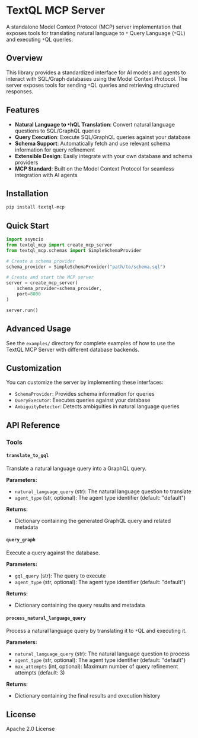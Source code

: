 # TextQL MCP Server

A standalone Model Context Protocol (MCP) server implementation that exposes tools for translating natural language to `*` Query Language (`*`QL) and executing `*`QL queries.

## Overview

This library provides a standardized interface for AI models and agents to interact with SQL/Graph databases using the Model Context Protocol. The server exposes tools for sending `*`QL queries and retrieving structured responses.

## Features

- **Natural Language to `*`hQL Translation**: Convert natural language questions to SQL/GraphQL queries
- **Query Execution**: Execute SQL/GraphQL queries against your database
- **Schema Support**: Automatically fetch and use relevant schema information for query refinement
- **Extensible Design**: Easily integrate with your own database and schema providers
- **MCP Standard**: Built on the Model Context Protocol for seamless integration with AI agents

## Installation

```bash
pip install textql-mcp
```

## Quick Start

```python
import asyncio
from textql_mcp import create_mcp_server
from textql_mcp.schemas import SimpleSchemaProvider

# Create a schema provider
schema_provider = SimpleSchemaProvider("path/to/schema.sql")

# Create and start the MCP server
server = create_mcp_server(
    schema_provider=schema_provider,
    port=8000
)

server.run()
```

## Advanced Usage

See the `examples/` directory for complete examples of how to use the TextQL MCP Server with different database backends.

## Customization

You can customize the server by implementing these interfaces:

- `SchemaProvider`: Provides schema information for queries
- `QueryExecutor`: Executes queries against your database
- `AmbiguityDetector`: Detects ambiguities in natural language queries

## API Reference

### Tools

#### `translate_to_gql`

Translate a natural language query into a GraphQL query.

**Parameters:**
- `natural_language_query` (str): The natural language question to translate
- `agent_type` (str, optional): The agent type identifier (default: "default")

**Returns:**
- Dictionary containing the generated GraphQL query and related metadata

#### `query_graph`

Execute a query against the database.

**Parameters:**
- `gql_query` (str): The query to execute
- `agent_type` (str, optional): The agent type identifier (default: "default")

**Returns:**
- Dictionary containing the query results and metadata

#### `process_natural_language_query`

Process a natural language query by translating it to `*`QL and executing it.

**Parameters:**
- `natural_language_query` (str): The natural language question to process
- `agent_type` (str, optional): The agent type identifier (default: "default")
- `max_attempts` (int, optional): Maximum number of query refinement attempts (default: 3)

**Returns:**
- Dictionary containing the final results and execution history

## License

Apache 2.0 License

